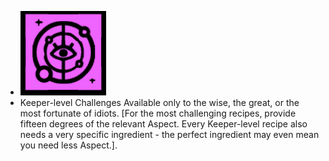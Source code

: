 - ![image.png](../assets/image_1700897032444_0.png)
- Keeper-level Challenges
  Available only to the wise, the great, or the most fortunate of idiots. [For the most challenging recipes, provide fifteen degrees of the relevant Aspect. Every Keeper-level recipe also needs a very specific ingredient - the perfect ingredient may even mean you need less Aspect.].